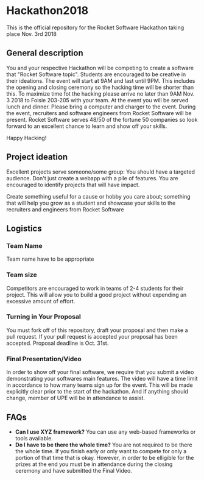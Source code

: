 # Hackathon2018
This is the official repository for the Rocket Software Hackathon taking place Nov. 3rd 2018

## General description

You and your respective Hackathon will be competing to create a software that "Rocket Software topic". Students are encouraged to be creative in their ideations. The event will start at 9AM and last until 9PM. This includes the opening and closing ceremony so the hacking time will be shorter than this. To maximize time fot the hacking please arrive no later than 9AM Nov. 3 2018 to Foisie 203-205 with your team.  At the event you will be served lunch and dinner. Please bring a computer and charger to the event. During the event, recruiters and software engineers from Rocket Software will be present. Rocket Software serves 48/50 of the fortune 50 companies so look forward to an excellent chance to learn and show off your skills.

Happy Hacking!

## Project ideation

Excellent projects serve someone/some group: You should have a targeted audience.
Don't just create a webapp with a pile of features.
You are encouraged to identify projects that will have impact.

Create something useful for a cause or hobby you care about; something that will help you grow as a student and showcase your skills to the recruiters and engineers from Rocket Software

## Logistics

### Team Name
Team name have to be appropriate

### Team size
Competitors are encouraged to work in teams of 2-4 students for their project. 
This will allow you to build a good project without expending an excessive amount of effort.

### Turning in Your Proposal
You must fork off of this repository, draft your proposal and then make a pull request. If your pull request is accepted your proposal has been accepted. Proposal deadline is Oct. 31st.

### Final Presentation/Video
In order to show off your final software, we require that you submit a video demonstrating your softwares main features. The video will have a time limit in accordance to how many teams sign up for the event. This will be made explicitly clear prior to the start of the hackathon. And if anything should change, member of UPE will be in attendance to assist.

## FAQs

- **Can I use XYZ framework?** You can use any web-based frameworks or tools available.
- **Do I have to be there the whole time?** You are not required to be there the whole time. If you finish early or only want to compete for only a portion of that time that is okay. However, in order to be elligible for the prizes at the end you must be in attendance during the closing ceremony and have submitted the Final Video.
